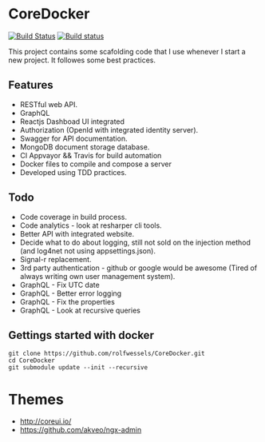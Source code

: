 # CoreDocker

[![Build Status](https://travis-ci.org/rolfwessels/CoreDocker.svg?branch=master)](https://travis-ci.org/rolfwessels/CoreDocker)
[![Build status](https://ci.appveyor.com/api/projects/status/tumprt66bbfxb22o?svg=true)](https://ci.appveyor.com/project/rolfwessels/coredocker)

This project contains some scafolding code that I use whenever I start a new project. It followes some best practices.

## Features
 * RESTful web API.
 * GraphQL
 * Reactjs Dashboad UI integrated
 * Authorization (OpenId with integrated identity server).
 * Swagger for API documentation.
 * MongoDB document storage database.
 * CI Appvayor && Travis for build automation
 * Docker files to compile and compose a server
 * Developed using TDD practices.
 

## Todo
 * Code coverage in build process.
 * Code analytics - look at resharper cli tools.
 * Better API with integrated website.
 * Decide what to do about logging, still not sold on the injection method (and log4net not using appsettings.json).
 * Signal-r replacement.
 * 3rd party authentication - github or google would be awesome (Tired of always writing own user management system).
 * GraphQL - Fix UTC date
 * GraphQL - Better error logging
 * GraphQL - Fix the properties
 * GraphQL - Look at recursive queries

## Gettings started with docker

 ```
 git clone https://github.com/rolfwessels/CoreDocker.git
 cd CoreDocker
 git submodule update --init --recursive
 ```

# Themes 

 * http://coreui.io/
 * https://github.com/akveo/ngx-admin
  
